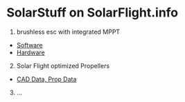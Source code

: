 # SolarStuff on SolarFlight.info
1. brushless esc with integrated MPPT
 * [Software](./tree/master/src/autompptbldc/autompptbldc)
 * [Hardware](./tree/master/hardware)
2. Solar Flight optimized Propellers
 * [CAD Data, Prop Data](./tree/master/props/PROP_NG)
3. ...
